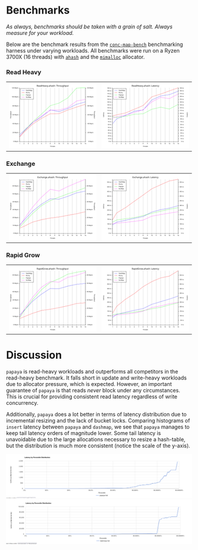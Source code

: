 # Benchmarks

*As always, benchmarks should be taken with a grain of salt. Always measure for your workload.*

Below are the benchmark results from the [`conc-map-bench`](https://github.com/xacrimon/conc-map-bench) benchmarking harness under varying workloads. All benchmarks were run on a Ryzen 3700X (16 threads) with [`ahash`](https://github.com/tkaitchuck/aHash) and the [`mimalloc`](https://github.com/microsoft/mimalloc) allocator.

### Read Heavy

| | |
:-------------------------:|:-------------------------:
![](assets/ReadHeavy.ahash.throughput.svg) | ![](assets/ReadHeavy.ahash.latency.svg)

### Exchange

| | |
:-------------------------:|:-------------------------:
![](assets/Exchange.ahash.throughput.svg) | ![](assets/Exchange.ahash.latency.svg)

### Rapid Grow

| | |
:-------------------------:|:-------------------------:
![](assets/RapidGrow.ahash.throughput.svg) | ![](assets/RapidGrow.ahash.latency.svg)

# Discussion

`papaya` is read-heavy workloads and outperforms all competitors in the read-heavy benchmark. It falls short in update and write-heavy workloads due to allocator pressure, which is expected. However, an important guarantee of `papaya` is that reads *never* block under any circumstances. This is crucial for providing consistent read latency regardless of write concurrency.

Additionally, `papaya` does a lot better in terms of latency distribution due to incremental resizing and the lack of bucket locks. Comparing histograms of `insert` latency between `papaya` and `dashmap`, we see that `papaya` manages to keep tail latency orders of magnitude lower. Some tail latency is unavoidable due to the large allocations necessary to resize a hash-table, but the distribution is much more consistent (notice the scale of the y-axis).

![](assets/papaya-hist.png)
![](assets/dashmap-hist.png)

